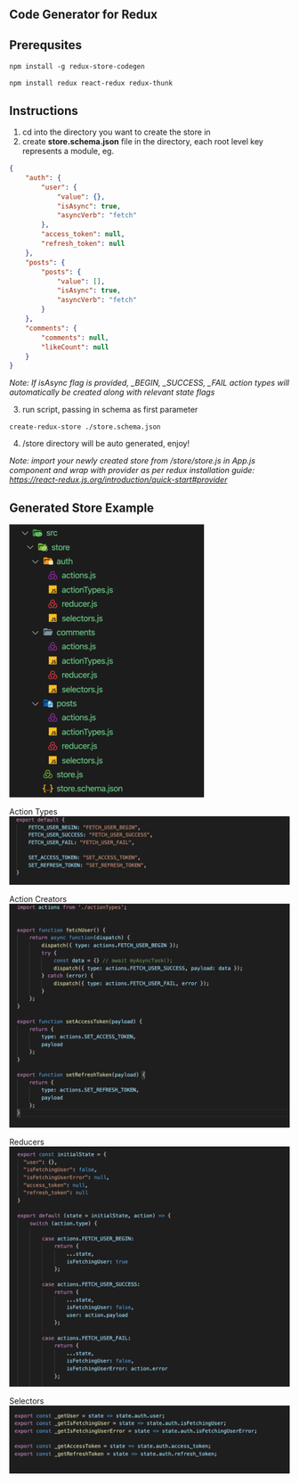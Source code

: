 ## Code Generator for Redux

## Prerequsites

```
npm install -g redux-store-codegen
```

```
npm install redux react-redux redux-thunk
```

## Instructions

1.  cd into the directory you want to create the store in
2.  create **store.schema.json** file in the directory, each root level key represents a module, eg.

```json
{
	"auth": {
		"user": {
			"value": {},
			"isAsync": true,
			"asyncVerb": "fetch"
		},
		"access_token": null,
		"refresh_token": null
	},
	"posts": {
		"posts": {
			"value": [],
			"isAsync": true,
			"asyncVerb": "fetch"
		}
	},
	"comments": {
		"comments": null,
		"likeCount": null
	}
}
```

_Note: If isAsync flag is provided, \_BEGIN, \_SUCCESS, \_FAIL action types will automatically be created along with relevant state flags_

3.  run script, passing in schema as first parameter

```
create-redux-store ./store.schema.json
```

4.  /store directory will be auto generated, enjoy!

_Note: import your newly created store from /store/store.js in App.js component and wrap with provider as per redux installation guide: <https://react-redux.js.org/introduction/quick-start#provider>_

## Generated Store Example

![alt text](https://raw.githubusercontent.com/jabirbarber/redux-store-codegen/master/assets/preview_ducks.png)

Action Types
![alt text](https://raw.githubusercontent.com/jabirbarber/redux-store-codegen/master/assets/preview_actiontypes.png)

Action Creators
![alt text](https://raw.githubusercontent.com/jabirbarber/redux-store-codegen/master/assets/preview_actioncreators.png)

Reducers
![alt text](https://raw.githubusercontent.com/jabirbarber/redux-store-codegen/master/assets/preview_reducers.png)

Selectors
![alt text](https://raw.githubusercontent.com/jabirbarber/redux-store-codegen/master/assets/preview_selectors.png)

